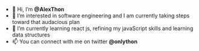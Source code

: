 - 👋 Hi, I’m **@AlexThon**
- 👀 I’m interested in software engineering and I am currently taking steps toward that audacious plan 
- 🌱 I’m currently learning react js, refining my javaScript skills and learning data structures 
- 📫 You can connect with me on twitter __@onlython__

<!---
AlexThon/AlexThon is a ✨ special ✨ repository because its `README.md` (this file) appears on your GitHub profile.
You can click the Preview link to take a look at your changes.
--->
